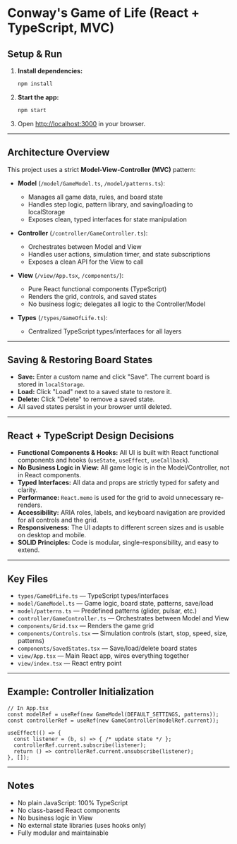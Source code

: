 # Conway's Game of Life (React + TypeScript, MVC)

## Setup & Run

1. **Install dependencies:**
   ```sh
   npm install
   ```
2. **Start the app:**
   ```sh
   npm start
   ```
3. Open [http://localhost:3000](http://localhost:3000) in your browser.

---

## Architecture Overview

This project uses a strict **Model-View-Controller (MVC)** pattern:

- **Model** (`/model/GameModel.ts`, `/model/patterns.ts`):
  - Manages all game data, rules, and board state
  - Handles step logic, pattern library, and saving/loading to localStorage
  - Exposes clean, typed interfaces for state manipulation

- **Controller** (`/controller/GameController.ts`):
  - Orchestrates between Model and View
  - Handles user actions, simulation timer, and state subscriptions
  - Exposes a clean API for the View to call

- **View** (`/view/App.tsx`, `/components/`):
  - Pure React functional components (TypeScript)
  - Renders the grid, controls, and saved states
  - No business logic; delegates all logic to the Controller/Model

- **Types** (`/types/GameOfLife.ts`):
  - Centralized TypeScript types/interfaces for all layers

---

## Saving & Restoring Board States

- **Save:** Enter a custom name and click "Save". The current board is stored in `localStorage`.
- **Load:** Click "Load" next to a saved state to restore it.
- **Delete:** Click "Delete" to remove a saved state.
- All saved states persist in your browser until deleted.

---

## React + TypeScript Design Decisions

- **Functional Components & Hooks:** All UI is built with React functional components and hooks (`useState`, `useEffect`, `useCallback`).
- **No Business Logic in View:** All game logic is in the Model/Controller, not in React components.
- **Typed Interfaces:** All data and props are strictly typed for safety and clarity.
- **Performance:** `React.memo` is used for the grid to avoid unnecessary re-renders.
- **Accessibility:** ARIA roles, labels, and keyboard navigation are provided for all controls and the grid.
- **Responsiveness:** The UI adapts to different screen sizes and is usable on desktop and mobile.
- **SOLID Principles:** Code is modular, single-responsibility, and easy to extend.

---

## Key Files

- `types/GameOfLife.ts` — TypeScript types/interfaces
- `model/GameModel.ts` — Game logic, board state, patterns, save/load
- `model/patterns.ts` — Predefined patterns (glider, pulsar, etc.)
- `controller/GameController.ts` — Orchestrates between Model and View
- `components/Grid.tsx` — Renders the game grid
- `components/Controls.tsx` — Simulation controls (start, stop, speed, size, patterns)
- `components/SavedStates.tsx` — Save/load/delete board states
- `view/App.tsx` — Main React app, wires everything together
- `view/index.tsx` — React entry point

---

## Example: Controller Initialization

```tsx
// In App.tsx
const modelRef = useRef(new GameModel(DEFAULT_SETTINGS, patterns));
const controllerRef = useRef(new GameController(modelRef.current));

useEffect(() => {
  const listener = (b, s) => { /* update state */ };
  controllerRef.current.subscribe(listener);
  return () => controllerRef.current.unsubscribe(listener);
}, []);
```

---

## Notes
- No plain JavaScript: 100% TypeScript
- No class-based React components
- No business logic in View
- No external state libraries (uses hooks only)
- Fully modular and maintainable 